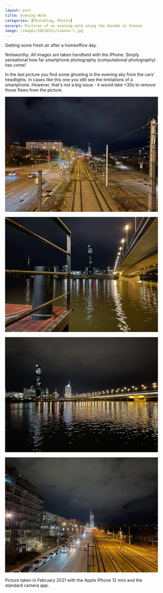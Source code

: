 ```yaml
---
layout: post
title: Evening Walk
categories: [Photoblog, Photos]
excerpt: Pictures of an evening walk along the Danube in Vienna
image: /images/20210321/vienna-1.jpg
---
```

Getting some fresh air after a homeoffice day.

Noteworthy: All images are taken handheld with the iPhone. Simply sensational how far smartphone photography (computational photography) has come!

In the last picture you find some ghosting in the evening sky from the cars' headlights. In cases like this one you still see the limitations of a smartphone. However, that's not a big issue - it would take <30s to remove those flaws from the picture.

![Evening walk along the Danube in Vienna](../images/20210321/vienna-1.jpg)

![Evening walk along the Danube in Vienna](../images/20210321/vienna-2.jpg)

![Evening walk along the Danube in Vienna](../images/20210321/vienna-3.jpg)

![Evening walk along the Danube in Vienna](../images/20210321/vienna-4.jpg)

Picture taken in February 2021 with the Apple iPhone 12 mini and the standard camera app.
